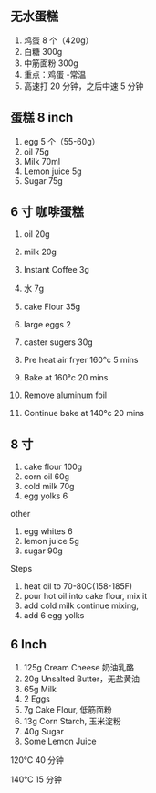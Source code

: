 ## 无水蛋糕

1. 鸡蛋 8 个（420g）
2. 白糖 300g
3. 中筋面粉 300g
4. 重点：鸡蛋 -常温
5. 高速打 20 分钟，之后中速 5 分钟

## 蛋糕 8 inch

1. egg 5 个（55-60g）
2. oil 75g
3. Milk 70ml
4. Lemon juice 5g
5. Sugar 75g

## 6 寸 咖啡蛋糕

1. oil 20g
2. milk 20g
3. Instant Coffee 3g
4. 水 7g
5. cake Flour 35g
6. large eggs 2
7. caster sugers 30g

8. Pre heat air fryer 160°c 5 mins
9. Bake at 160°c 20 mins
10. Remove aluminum foil
11. Continue bake at 140°c 20 mins

## 8 寸

1. cake flour 100g
2. corn oil 60g
3. cold milk 70g
4. egg yolks 6

other

1. egg whites 6
2. lemon juice 5g
3. sugar 90g

Steps

1. heat oil to 70-80C(158-185F)
2. pour hot oil into cake flour, mix it
3. add cold milk continue mixing,
4. add 6 egg yolks

## 6 Inch

1. 125g Cream Cheese 奶油乳酪
2. 20g Unsalted Butter，无盐黄油
3. 65g Milk
4. 2 Eggs
5. 7g Cake Flour, 低筋面粉
6. 13g Corn Starch, 玉米淀粉
7. 40g Sugar
8. Some Lemon Juice

120°C 40 分钟

140°C 15 分钟
